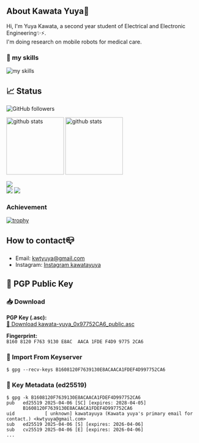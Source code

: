 ## About Kawata Yuya👋
Hi, I'm Yuya Kawata,  a second year student of Electrical and Electronic Engineering✨⚡.  
I'm doing research on mobile robots for medical care.
### 🌱 my skills
<img alt="my skills" src="https://skillicons.dev/icons?i=py,cpp,linux,ubuntu,ros,git,vscode,vim,raspberrypi,arduino,discord,github,gitlab,latex&theme=light&perline=8" />

## 📈 Status
![GitHub followers](https://img.shields.io/github/followers/kawata-yuya)

<p align="left">
  <a href="https://github.com/anuraghazra/github-readme-stats"><img alt="github stats" height="150px" src="https://github-readme-stats-nine-eta-45.vercel.app/api?username=kawata-yuya&count_private=true&show_icons=true&custom_title=GitHub%20Stats&hide_border=true&theme=onedark" /></a>
  <a href="https://github.com/DenverCoder1/github-readme-streak-stats"><img alt="github stats" height="150px" src="https://github-readme-streak-stats.herokuapp.com/?user=kawata-yuya&theme=onedark&hide_border=true&count_private=true" /></a>
</p>

![](http://github-profile-summary-cards.vercel.app/api/cards/profile-details?username=kawata-yuya&theme=onedark)   
![](http://github-profile-summary-cards.vercel.app/api/cards/repos-per-language?username=kawata-yuya&theme=onedark)
![](http://github-profile-summary-cards.vercel.app/api/cards/productive-time?username=kawata-yuya&theme=onedark&utcOffset=9)


### Achievement

[![trophy](https://github-profile-trophy.vercel.app/?username=kawata-yuya&no-frame=true&no-bg=true&theme=onedark&count_private=true)](https://github.com/ryo-ma/github-profile-trophy)

## How to contact📪
- Email: kwtyuya@gmail.com
- Instagram: [Instagram kawatayuya](https://www.instagram.com/kawatayuya/)


## 🔐 PGP Public Key
### 📥 Download

**PGP Key (.asc):**   
[🔗 Download kawata-yuya_0x97752CA6_public.asc](https://gist.githubusercontent.com/kawata-yuya/0bddd3cfdedc93749cc7988148db8e3c/raw/dad86111f208dde12e757963144116bdf3b5dcc5/kawata-yuya_0x97752CA6_public.asc)

**Fingerprint:**  
`B160 8120 F763 9130 E8AC  AACA 1FDE F4D9 9775 2CA6`

### 📡 Import From Keyserver

```
$ gpg --recv-keys B1608120F7639130E8ACAACA1FDEF4D997752CA6
```

### 📄 Key Metadata (ed25519)

```
$ gpg -k B1608120F7639130E8ACAACA1FDEF4D997752CA6
pub   ed25519 2025-04-06 [SC] [expires: 2028-04-05]
      B1608120F7639130E8ACAACA1FDEF4D997752CA6
uid           [ unknown] kawatayuya (Kawata yuya's primary email for contact.) <kwtyuya@gmail.com>
sub   ed25519 2025-04-06 [S] [expires: 2026-04-06]
sub   cv25519 2025-04-06 [E] [expires: 2026-04-06]
...
```

<!--
プライベートレポジトリの更新がグラフに反映されない場合は
https://vercel.com/kawata-yuyas-projects/github-readme-stats/settings/environments/production
の環境変数のapi keyを更新するとうまくいくはずです。
詳しくはhttps://github.com/anuraghazra/github-readme-statsのREADMEを読んでくれ
-->


<!--
**kawata-yuya/kawata-yuya** is a ✨ _special_ ✨ repository because its `README.md` (this file) appears on your GitHub profile.

Here are some ideas to get you started:

- 🔭 I’m currently working on ...
- 🌱 I’m currently learning ...
- 👯 I’m looking to collaborate on ...
- 🤔 I’m looking for help with ...
- 💬 Ask me about ...
- 📫 How to reach me: ...
- 😄 Pronouns: ...
- ⚡ Fun fact: ...

-->
